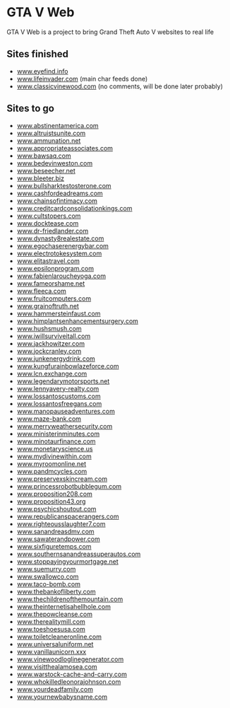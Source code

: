# GTA V Web

GTA V Web is a project to bring Grand Theft Auto V websites to real life

## Sites finished
- www.eyefind.info
- www.lifeinvader.com (main char feeds done)
- www.classicvinewood.com (no comments, will be done later probably)

## Sites to go
- www.abstinentamerica.com
- www.altruistsunite.com
- www.ammunation.net
- www.appropriateassociates.com
- www.bawsaq.com
- www.bedevinweston.com
- www.beseecher.net
- www.bleeter.biz
- www.bullsharktestosterone.com
- www.cashfordeadreams.com
- www.chainsofintimacy.com
- www.creditcardconsolidationkings.com
- www.cultstopers.com
- www.docktease.com
- www.dr-friedlander.com
- www.dynasty8realestate.com
- www.egochaserenergybar.com
- www.electrotokesystem.com
- www.elitastravel.com
- www.epsilonprogram.com
- www.fabienlaroucheyoga.com
- www.fameorshame.net
- www.fleeca.com
- www.fruitcomputers.com
- www.grainoftruth.net
- www.hammersteinfaust.com
- www.himplantsenhancementsurgery.com
- www.hushsmush.com
- www.iwillsurviveitall.com
- www.jackhowitzer.com
- www.jockcranley.com
- www.junkenergydrink.com
- www.kungfurainbowlazeforce.com
- www.lcn.exchange.com
- www.legendarymotorsports.net
- www.lennyavery-realty.com
- www.lossantoscustoms.com
- www.lossantosfreegans.com
- www.manopauseadventures.com
- www.maze-bank.com
- www.merryweathersecurity.com
- www.ministerinminutes.com
- www.minotaurfinance.com
- www.monetaryscience.us
- www.mydivinewithin.com
- www.myroomonline.net
- www.pandmcycles.com
- www.preservexskincream.com
- www.princessrobotbubblegum.com
- www.proposition208.com
- www.proposition43.org
- www.psychicshoutout.com
- www.republicanspacerangers.com
- www.righteousslaughter7.com
- www.sanandreasdmv.com
- www.sawaterandpower.com
- www.sixfiguretemps.com
- www.southernsanandreassuperautos.com
- www.stoppayingyourmortgage.net
- www.suemurry.com
- www.swallowco.com
- www.taco-bomb.com
- www.thebankofliberty.com
- www.thechildrenofthemountain.com
- www.theinternetisahellhole.com
- www.thepowcleanse.com
- www.therealitymill.com
- www.toeshoesusa.com
- www.toiletcleaneronline.com
- www.universaluniform.net
- www.vanillaunicorn.xxx
- www.vinewoodloglinegenerator.com
- www.visitthealamosea.com
- www.warstock-cache-and-carry.com
- www.whokilledleonorajohnson.com
- www.yourdeadfamily.com
- www.yournewbabysname.com
